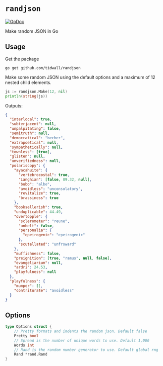 # `randjson`
[![GoDoc](https://img.shields.io/badge/api-reference-blue.svg?style=flat-square)](https://pkg.go.dev/github.com/tidwall/randjson) 

Make random JSON in Go

## Usage

Get the package

```
go get github.com/tidwall/randjson
```

Make some random JSON using the default options and a maximum of 12 nested child
elements.

```go
js := randjson.Make(12, nil)  
println(string(js))
```

Outputs: 

```json
{
  "interlocal": true,
  "subterjacent": null,
  "unpalpitating": false,
  "semitruth": null,
  "democratical": "becher",
  "extrapoetical": null,
  "sympathetically": null,
  "townless": [true],
  "glisten": null,
  "unverifiedness": null,
  "polariscopy": {
    "ayacahuite": {
      "vertebrocostal": true,
      "Langhian": [false, 89.32, null],
      "bubo": "albe",
      "avoidless": "unconsolatory",
      "revitalize": true,
      "brassiness": true
    },
    "booksellerish": true,
    "unduplicable": 44.49,
    "overtopple": {
      "sclerometer": "reune",
      "unbelt": false,
      "personalia": {
        "epeirogenic": "epeirogenic"
      },
      "scutellated": "unfroward"
    },
    "muffishness": false,
    "preignition": [true, "ramus", null, false],
    "evangeliarium": null,
    "ardri": 24.53,
    "playfulness": null
  },
  "playfulness": {
    "mumper": [],
    "contriturate": "avoidless"
  }
}
```

## Options

```go
type Options struct {
	// Pretty formats and indents the random json. Default false
	Pretty bool
	// Spread is the number of unique words to use. Default 1,000
	Words int
	// Rand is the random number generator to use. Default global rng
	Rand *rand.Rand
}
```

